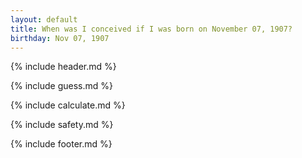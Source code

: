 ```yaml
---
layout: default
title: When was I conceived if I was born on November 07, 1907?
birthday: Nov 07, 1907
---
```


{% include header.md %}

{% include guess.md %}

{% include calculate.md %}

{% include safety.md %}

{% include footer.md %}




